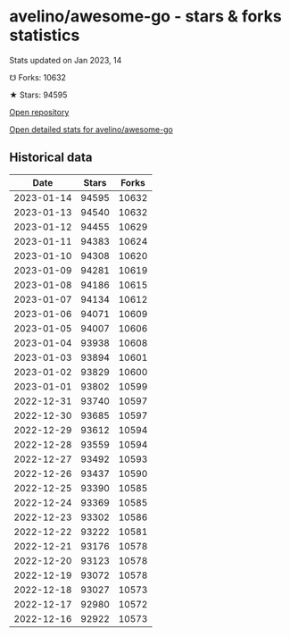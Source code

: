 # avelino/awesome-go - stars & forks statistics

Stats updated on Jan 2023, 14

☋ Forks: 10632

★ Stars: 94595

[Open repository](https://github.com/avelino/awesome-go)

[Open detailed stats for avelino/awesome-go](https://reviewgithub.com/rep/avelino/awesome-go)

## Historical data
| Date | Stars | Forks |
|------|-------|-------|
| 2023-01-14 | 94595 | 10632 | 
| 2023-01-13 | 94540 | 10632 | 
| 2023-01-12 | 94455 | 10629 | 
| 2023-01-11 | 94383 | 10624 | 
| 2023-01-10 | 94308 | 10620 | 
| 2023-01-09 | 94281 | 10619 | 
| 2023-01-08 | 94186 | 10615 | 
| 2023-01-07 | 94134 | 10612 | 
| 2023-01-06 | 94071 | 10609 | 
| 2023-01-05 | 94007 | 10606 | 
| 2023-01-04 | 93938 | 10608 | 
| 2023-01-03 | 93894 | 10601 | 
| 2023-01-02 | 93829 | 10600 | 
| 2023-01-01 | 93802 | 10599 | 
| 2022-12-31 | 93740 | 10597 | 
| 2022-12-30 | 93685 | 10597 | 
| 2022-12-29 | 93612 | 10594 | 
| 2022-12-28 | 93559 | 10594 | 
| 2022-12-27 | 93492 | 10593 | 
| 2022-12-26 | 93437 | 10590 | 
| 2022-12-25 | 93390 | 10585 | 
| 2022-12-24 | 93369 | 10585 | 
| 2022-12-23 | 93302 | 10586 | 
| 2022-12-22 | 93222 | 10581 | 
| 2022-12-21 | 93176 | 10578 | 
| 2022-12-20 | 93123 | 10578 | 
| 2022-12-19 | 93072 | 10578 | 
| 2022-12-18 | 93027 | 10573 | 
| 2022-12-17 | 92980 | 10572 | 
| 2022-12-16 | 92922 | 10573 | 

